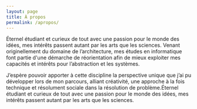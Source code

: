 ```yaml
---
layout: page
title: À propos
permalink: /apropos/
---
```


Éternel étudiant et curieux de tout avec une passion pour le monde des idées, mes intérêts passent autant par les arts que les sciences. Venant originellement du domaine de l’architecture, mes études en informatique font partie d'une démarche de réorientation afin de mieux exploiter mes capacités et intérêts pour l’abstraction et les systèmes. 


J’espère pouvoir apporter à cette discipline la perspective unique que j’ai pu développer lors de mon parcours, alliant créativité, une approche à la fois technique et résolument sociale dans la résolution de problème.Éternel étudiant et curieux de tout avec une passion pour le monde des idées, mes intérêts passent autant par les arts que les sciences.

<!-- Jekyll Paper is a simple Jekyll theme, and it is aim to helping you to create your own blog by the easiest way.

You can find more information in [Jekyll Paper][jekyll-paper]. If you have any questions or suggestions, you can contact me in [Jekyll Paper Issues][jekyll-paper-issues] or send email to [me](mailto:i@ghosind.com). Wish you enjoying your blog life!

[jekyll-paper]: https://github.com/ghosind/Jekyll-Paper
[jekyll-paper-issues]: https://github.com/ghosind/Jekyll-Paper/issues -->